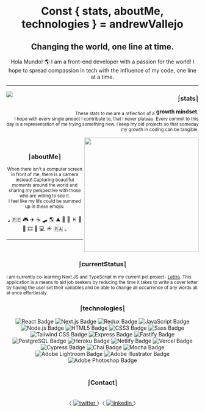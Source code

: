 # <div align="center">Const { stats, aboutMe, technologies } = andrewVallejo</div>  
## <div align="center">Changing the world, one line at time.
</div>  
 

<div align="center"> Hola Mundo! 🌎 I am a front-end developer with a passion for the world! I hope to spread compassion in tech with the influence of my code, one line at a time.</div>  
  
---
  
<p>
<img align='left' src="https://github-readme-stats.vercel.app/api?username=andrewvallejo&hide=stars&show_icons=true&theme=maroongold">
</p>
<div align="right">  

### ⎰stats⎱ 

<sub>These stats to me are a reflection of a</sub> <b>growth mindset</b>. 
</br>
<sub> I hope with every single project I contribute to, that I never plateau. Every commit to this day is a representation of me trying something new.
I keep my old projects so that someday my growth in coding can be tangible.</sub>
</div>  
<img width="300" align='right' src="https://i.imgur.com/QJnKUOP.jpg" /> 
<br/> 

### <div align="center">⎰aboutMe⎱</div>  

<p align="center">
<sub>When there isn't a computer screen in front of me, there is a camera instead! Capturing beautiful moments around the world and sharing my perspective with those who are willing to see it.
<br/> 
I feel like my life could be summed up in these emojis:</sub>
</br> 
</br>
⌟ 🇵🇪 🎮 ✈️ ☕️ 🛹 🌎 ⛰ 🎒 📖 ♓️ 🍣 💛 🎞 📸 💻 ☀️ 🇵🇦 ⌞
</p>

---

<br/> 

### <div align="center">⎰currentStatus⎱</div>  
<sub>
I am currently co-learning Next.JS and TypeScript in my current pet project- <a href="https://github.com/andrewvallejo/lettra">Lettra</a>.
 This application is a means to aid job seekers by reducing the time it takes to write a cover letter by having the user set their variables and be able to change all occurrence of any words all at once effortlessly.</sub>
 
### <div align="center">⎰technologies⎱</div>  

<div align="center">  
<img src="https://img.shields.io/badge/React-61DAFB?logo=react&logoColor=000&style=flat-square" alt="React Badge">
 <img src="https://img.shields.io/badge/Next.js-000?logo=nextdotjs&logoColor=fff&style=flat-square" alt="Next.js Badge">
 <img src='https://img.shields.io/badge/Redux-764ABC?logo=react&logoColor=fff&style=flat' alt='Redux Badge'>
<img src="https://img.shields.io/badge/JavaScript-F7DF1E?logo=javascript&logoColor=000&style=flat-square" alt="JavaScript Badge">
 <img src="https://img.shields.io/badge/Node.js-393?logo=nodedotjs&logoColor=fff&style=flat-square" alt="Node.js Badge">
<img src="https://img.shields.io/badge/HTML5-E34F26?logo=html5&logoColor=fff&style=flat-square" alt="HTML5 Badge">
<img src="https://img.shields.io/badge/CSS3-1572B6?logo=css3&logoColor=fff&style=flat-square" alt="CSS3 Badge">
<img src="https://img.shields.io/badge/Sass-C69?logo=sass&logoColor=fff&style=flat-square" alt="Sass Badge"> 
<img src="https://img.shields.io/badge/Tailwind%20CSS-06B6D4?logo=tailwindcss&logoColor=fff&style=flat" alt="Tailwind CSS Badge">
<img src="https://img.shields.io/badge/Express-000?logo=express&logoColor=fff&style=flat-square" alt="Express Badge">
 <img src="https://img.shields.io/badge/Fastify-000?logo=fastify&logoColor=fff&style=flat-square" alt="Fastify Badge">
<img src="https://img.shields.io/badge/PostgreSQL-4169E1?logo=postgresql&logoColor=fff&style=flat-square" alt="PostgreSQL Badge"> 
<img src="https://img.shields.io/badge/Heroku-430098?logo=heroku&logoColor=fff&style=flat-square" alt="Heroku Badge"> 
<img src='https://img.shields.io/badge/Netlify-00C7B7?logo=netlify&logoColor=fff&style=flat' alt='Netlify Badge'>
<img src='https://img.shields.io/badge/Vercel-000?logo=vercel&logoColor=fff&style=flat-square' alt='Vercel Badge'>
<img src="https://img.shields.io/badge/Cypress-17202C?logo=cypress&logoColor=fff&style=flat-square" alt="Cypress Badge">  
<img src="https://img.shields.io/badge/Chai-A30701?logo=chai&logoColor=fff&style=flat-square" alt="Chai Badge">
<img src="https://img.shields.io/badge/Mocha-8D6748?logo=mocha&logoColor=fff&style=flat-square" alt="Mocha Badge"> 
<img src="https://img.shields.io/badge/Adobe%20Lightroom-31A8FF?logo=adobelightroom&logoColor=fff&style=flat-square" alt="Adobe Lightroom Badge">
<img src="https://img.shields.io/badge/Adobe%20Illustrator-FF9A00?logo=adobeillustrator&logoColor=fff&style=flat-square" alt="Adobe Illustrator Badge">
<img src="https://img.shields.io/badge/Adobe%20Photoshop-31A8FF?logo=adobephotoshop&logoColor=fff&style=flat-square" alt="Adobe Photoshop Badge"> 
</div>   
<br/>  




###  <div align="center">⎰Contact⎱</div>

<br/> 
<div align="center">
〈
<a href="https://twitter.com/andrewAvallejo" target="_blank">
<img src=https://img.shields.io/badge/twitter-%2300acee.svg?&style=for-the-badge&logo=twitter&logoColor=white alt=twitter style="margin-bottom: 5px;" />
</a> 
〉〈
<a href="https://linkedin.com/in/andrewvallejo" target="_blank">
<img src=https://img.shields.io/badge/linkedin-%231E77B5.svg?&style=for-the-badge&logo=linkedin&logoColor=white alt=linkedin style="margin-bottom: 5px;" />
</a>  
〉
</div>  
  
